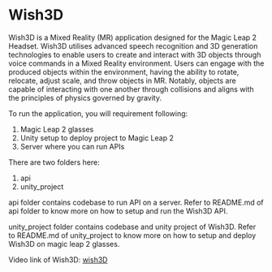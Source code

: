 # Wish3D
 Wish3D is a Mixed Reality (MR) application designed for the Magic Leap 2 Headset. Wish3D utilises advanced speech recognition and 3D generation technologies to enable users to create and interact with 3D objects through voice commands in a Mixed Reality environment. Users can engage with the produced objects within the environment, having the ability to rotate, relocate, adjust scale, and throw objects in MR. Notably, objects are capable of interacting with one another through collisions and aligns with the principles of physics governed by gravity.

 To run the application, you will requirement following:
 1. Magic Leap 2 glasses
 2. Unity setup to deploy project to Magic Leap 2
 3. Server where you can run APIs

There are two folders here:
1. api
2. unity_project

api folder contains codebase to run API on a server. Refer to README.md of api folder to know more on how to setup and run the Wish3D API. 

unity_project folder contains codebase and unity project of Wish3D. Refer to README.md of unity_project to know more on how to setup and deploy Wish3D on magic leap 2 glasses.

Video link of Wish3D: [wish3D](https://www.youtube.com/watch?v=uLsy_lb5JYA&ab_channel=Wish3D)



 
